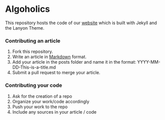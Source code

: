 # Algoholics

This repository hosts the code of our [website](algoholics-ntua.github.io) which is built with Jekyll and the Lanyon Theme.

### Contributing an article

1. Fork this repository.
1. Write an article in [Markdown](https://guides.github.com/features/mastering-markdown/) format.
1. Add your article in the posts folder and name it in the format: YYYY-MM-DD-This-is-a-title.md
1. Submit a pull request to merge your article.



### Contributing your code

1. Ask for the creation of a repo
1. Organize your work/code accordingly
1. Push your work to the repo
1. Include any sources in your article / code
